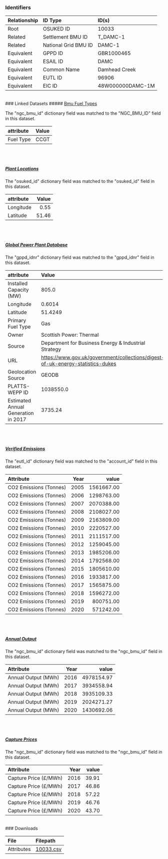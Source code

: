 ### Identifiers

| Relationship   | ID Type              | ID(s)            |
|:---------------|:---------------------|:-----------------|
| Root           | OSUKED ID            | 10033            |
| Related        | Settlement BMU ID    | T_DAMC-1         |
| Related        | National Grid BMU ID | DAMC-1           |
| Equivalent     | GPPD ID              | GBR1000465       |
| Equivalent     | ESAIL ID             | DAMC             |
| Equivalent     | Common Name          | Damhead Creek    |
| Equivalent     | EUTL ID              | 96906            |
| Equivalent     | EIC ID               | 48W000000DAMC-1M |

<br>
### Linked Datasets
##### <a href="https://raw.githubusercontent.com/OSUKED/Dictionary-Datasets/main/datasets/bmu-fuel-types/datapackage.json">Bmu Fuel Types</a>



The "ngc_bmu_id" dictionary field was matched to the "NGC_BMU_ID" field in this dataset.

| attribute   | Value   |
|:------------|:--------|
| Fuel Type   | CCGT    |

<br><br>
##### <a href="https://raw.githubusercontent.com/OSUKED/Dictionary-Datasets/main/datasets/plant-locations/datapackage.json">Plant Locations</a>



The "osuked_id" dictionary field was matched to the "osuked_id" field in this dataset.

| attribute   |   Value |
|:------------|--------:|
| Longitude   |    0.55 |
| Latitude    |   51.46 |

<br><br>
##### <a href="https://raw.githubusercontent.com/OSUKED/Dictionary-Datasets/main/datasets/global-power-plant-database/datapackage.json">Global Power Plant Database</a>



The "gppd_idnr" dictionary field was matched to the "gppd_idnr" field in this dataset.

| attribute                           | Value                                                                          |
|:------------------------------------|:-------------------------------------------------------------------------------|
| Installed Capacity (MW)             | 805.0                                                                          |
| Longitude                           | 0.6014                                                                         |
| Latitude                            | 51.4249                                                                        |
| Primary Fuel Type                   | Gas                                                                            |
| Owner                               | Scottish Power: Thermal                                                        |
| Source                              | Department for Business Energy & Industrial Strategy                           |
| URL                                 | https://www.gov.uk/government/collections/digest-of-uk-energy-statistics-dukes |
| Geolocation Source                  | GEODB                                                                          |
| PLATTS-WEPP ID                      | 1038550.0                                                                      |
| Estimated Annual Generation in 2017 | 3735.24                                                                        |

<br><br>
##### <a href="https://raw.githubusercontent.com/OSUKED/Dictionary-Datasets/main/datasets/verified-emissions/datapackage.json">Verified Emissions</a>



The "eutl_id" dictionary field was matched to the "account_id" field in this dataset.

| Attribute              |   Year |      value |
|:-----------------------|-------:|-----------:|
| CO2 Emissions (Tonnes) |   2005 | 1561667.00 |
| CO2 Emissions (Tonnes) |   2006 | 1298763.00 |
| CO2 Emissions (Tonnes) |   2007 | 2070388.00 |
| CO2 Emissions (Tonnes) |   2008 | 2108027.00 |
| CO2 Emissions (Tonnes) |   2009 | 2163809.00 |
| CO2 Emissions (Tonnes) |   2010 | 2220527.00 |
| CO2 Emissions (Tonnes) |   2011 | 2111517.00 |
| CO2 Emissions (Tonnes) |   2012 | 1259045.00 |
| CO2 Emissions (Tonnes) |   2013 | 1985206.00 |
| CO2 Emissions (Tonnes) |   2014 | 1792568.00 |
| CO2 Emissions (Tonnes) |   2015 | 1805610.00 |
| CO2 Emissions (Tonnes) |   2016 | 1933817.00 |
| CO2 Emissions (Tonnes) |   2017 | 1565875.00 |
| CO2 Emissions (Tonnes) |   2018 | 1596272.00 |
| CO2 Emissions (Tonnes) |   2019 |  800751.00 |
| CO2 Emissions (Tonnes) |   2020 |  571242.00 |

<br><br>
##### <a href="https://raw.githubusercontent.com/OSUKED/Dictionary-Datasets/main/datasets/annual-output/datapackage.json">Annual Output</a>



The "ngc_bmu_id" dictionary field was matched to the "ngc_bmu_id" field in this dataset.

| Attribute           |   Year |      value |
|:--------------------|-------:|-----------:|
| Annual Output (MWh) |   2016 | 4978154.97 |
| Annual Output (MWh) |   2017 | 3934558.94 |
| Annual Output (MWh) |   2018 | 3935109.33 |
| Annual Output (MWh) |   2019 | 2024271.27 |
| Annual Output (MWh) |   2020 | 1430692.06 |

<br><br>
##### <a href="https://raw.githubusercontent.com/OSUKED/Dictionary-Datasets/main/datasets/capture-prices/datapackage.json">Capture Prices</a>



The "ngc_bmu_id" dictionary field was matched to the "ngc_bmu_id" field in this dataset.

| Attribute             |   Year |   value |
|:----------------------|-------:|--------:|
| Capture Price (£/MWh) |   2016 |   39.91 |
| Capture Price (£/MWh) |   2017 |   46.86 |
| Capture Price (£/MWh) |   2018 |   57.22 |
| Capture Price (£/MWh) |   2019 |   46.76 |
| Capture Price (£/MWh) |   2020 |   43.70 |


<br>
### Downloads


| File       | Filepath                                                                              |
|:-----------|:--------------------------------------------------------------------------------------|
| Attributes | [10033.csv](https://osuked.github.io/Power-Station-Dictionary/object_attrs/10033.csv) |
